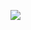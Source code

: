 <p align="right">
  <img src="https://api.boot.dev/v1/users/public/e278fe7b-23dd-4c77-9891-7dab288813ea/thumbnail" >
</p>
